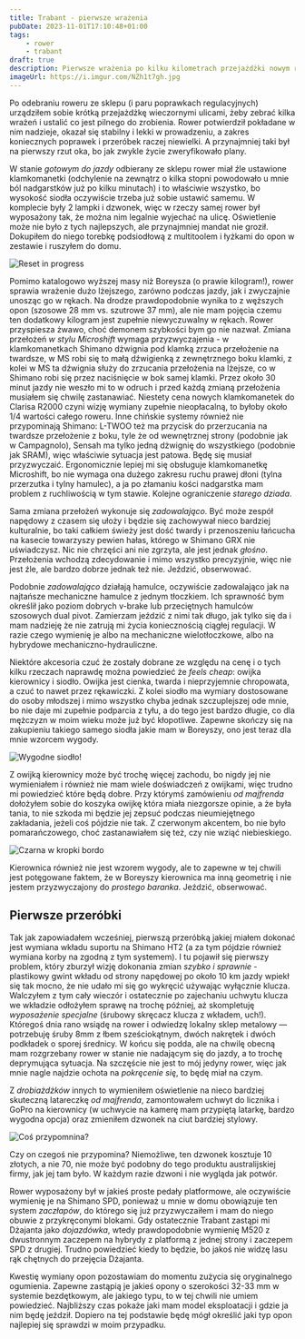 ```yaml
---
title: Trabant - pierwsze wrażenia
pubDate: 2023-11-01T17:10:48+01:00
tags:
    - rower
    - trabant
draft: true
description: Pierwsze wrażenia po kilku kilometrach przejażdżki nowym rowerem. Czy będą z niego ludzie?
imageUrl: https://i.imgur.com/NZh1t7gh.jpg
---
```


Po odebraniu roweru ze sklepu (i paru poprawkach regulacyjnych) urządziłem sobie krótką przejażdżkę wieczornymi ulicami, żeby zebrać kilka wrażeń i ustalić co jest pilnego do zrobienia. Rower potwierdził pokładane w nim nadzieje, okazał się stabilny i lekki w prowadzeniu, a zakres koniecznych poprawek i przeróbek raczej niewielki. A przynajmniej taki był na pierwszy rzut oka, bo jak zwykle życie zweryfikowało plany.

W stanie _gotowym do jazdy_ odbierany ze sklepu rower miał źle ustawione klamkomanetki (odchylenie na zewnątrz o kilka stopni powodowało u mnie ból nadgarstków już po kilku minutach) i to właściwie wszystko, bo wysokość siodła oczywiście trzeba już sobie ustawić samemu. W komplecie były 2 lampki i dzwonek, więc w rzeczy samej rower był wyposażony tak, że można nim legalnie wyjechać na ulicę. Oświetlenie może nie było z tych najlepszych, ale przynajmniej mandat nie groził. Dokupiłem do niego torebkę podsiodłową z multitoolem i łyżkami do opon w zestawie i ruszyłem do domu.

![Reset in progress](https://i.imgur.com/NZh1t7gh.jpg)

Pomimo katalogowo wyższej masy niż Boreysza (o prawie kilogram!), rower sprawia wrażenie dużo lżejszego, zarówno podczas jazdy, jak i zwyczajnie unosząc go w rękach. Na drodze prawdopodobnie wynika to z węższych opon (szosowe 28 mm vs. szutrowe 37 mm), ale nie mam pojęcia czemu ten dodatkowy kilogram jest zupełnie niewyczuwalny w rękach. Rower przyspiesza żwawo, choć demonem szybkości bym go nie nazwał. Zmiana przełożeń _w stylu Microshift_ wymaga przyzwyczajenia - w klamkomanetkach Shimano dżwignia pod klamką zrzuca przełożenie na twardsze, w MS robi się to małą dźwigienką z zewnętrznego boku klamki, z kolei w MS ta dźwignia służy do zrzucania przełożenia na lżejsze, co w Shimano robi się przez naciśnięcie w bok samej klamki. Przez około 30 minut jazdy nie weszło mi to w odruch i przed każdą zmianą przełożenia musiałem się chwilę zastanawiać. Niestety cena nowych klamkomanetek do Clarisa R2000 czyni wizję wymiany zupełnie nieopłacalną, to byłoby około 1/4 wartości całego roweru. Inne chińskie systemy również nie przypominają Shimano: L-TWOO też ma przycisk do przerzucania na twardsze przełożenie z boku, tyle że od wewnętrznej strony (podobnie jak w Campagnolo), Sensah ma tylko jedną dżwignię do wszystkiego (podobnie jak SRAM), więc właściwie sytuacja jest patowa. Będę się musiał przyzwyczaić. Ergonomicznie lepiej mi się obsługuje klamkomanetkę Microshift, bo nie wymaga ona dużego zakresu ruchu prawej dłoni (tylna przerzutka i tylny hamulec), a ja po złamaniu kości nadgarstka mam problem z ruchliwością w tym stawie. Kolejne ograniczenie _starego dziada_.

Sama zmiana przełożeń wykonuje się _zadowalająco_. Być może zespół napędowy z czasem się ułoży i będzie się zachowywał nieco bardziej kulturalnie, bo taki całkiem świeży jest dość twardy i przenoszeniu łańcucha na kasecie towarzyszy pewien hałas, którego w Shimano GRX nie uświadczysz. Nic nie chrzęści ani nie zgrzyta, ale jest jednak _głośno_. Przełożenia wchodzą zdecydowanie i mimo wszystko precyzyjnie, więc nie jest źle, ale bardzo dobrze jednak też nie. Jeździć, obserwować.

Podobnie _zadowalająco_ działają hamulce, oczywiście zadowalająco jak na najtańsze mechaniczne hamulce z jednym tłoczkiem. Ich sprawność bym określił jako poziom dobrych v-brake lub przeciętnych hamulców szosowych dual pivot. Zamierzam jeździć z nimi tak długo, jak tylko się da i mam nadzieję że nie zatrują mi życia koniecznością ciągłej regulacji. W razie czego wymienię je albo na mechaniczne wielotłoczkowe, albo na hybrydowe mechaniczno-hydrauliczne.

Niektóre akcesoria czuć że zostały dobrane ze względu na cenę i o tych kilku rzeczach naprawdę można powiedzieć że _feels cheap_: owijka kierownicy i siodło. Owijka jest cienka, twarda i nieprzyjemnie chropowata, a czuć to nawet przez rękawiczki. Z kolei siodło ma wymiary dostosowane do osoby młodszej i mimo wszystko chyba jednak szczuplejszej ode mnie, bo nie daje mi zupełnie podparcia z tyłu, a do tego jest bardzo długie, co dla mężczyzn w moim wieku może już być kłopotliwe. Zapewne skończy się na zakupieniu takiego samego siodła jakie mam w Boreyszy, ono jest teraz dla mnie wzorcem wygody.

![Wygodne siodło!](https://i.imgur.com/Fcrq7ovh.jpg)

Z owijką kierownicy może być trochę więcej zachodu, bo nigdy jej nie wymieniałem i również nie mam wiele doświadczeń z owijkami, więc trudno mi powiedzieć które będą dobre. Przy którymś zamówieniu _od majfrenda_ dołożyłem sobie do koszyka owijkę która miała niezgorsze opinie, a że była tania, to nie szkoda mi będzie jej zepsuć podczas nieumiejętnego zakładania, jeżeli coś pójdzie nie tak. Z czerwonym akcentem, bo nie było pomarańczowego, choć zastanawiałem się też, czy nie wziąć niebieskiego.

![Czarna w kropki bordo](https://i.imgur.com/atU7YJch.jpg)

Kierownica również nie jest wzorem wygody, ale to zapewne w tej chwili jest potęgowane faktem, że w Boreyszy kierownica ma inną geometrię i nie jestem przyzwyczajony do _prostego baranka_. Jeździć, obserwować.

## Pierwsze przeróbki

Tak jak zapowiadałem wcześniej, pierwszą przeróbką jakiej miałem dokonać jest wymiana wkładu suportu na Shimano HT2 (a za tym pójdzie również wymiana korby na zgodną z tym systemem). I tu pojawił się pierwszy problem, który zburzył wizję dokonania zmian _szybko i sprawnie_ - plastikowy gwint wkładu od strony napędowej po około 10 km jazdy wpiekł się tak mocno, że nie udało mi się go wykręcić używając wyłącznie klucza. Walczyłem z tym cały wieczór i ostatecznie po zajechaniu uchwytu klucza we wkładzie odłożyłem sprawę na trochę później, aż skompletuję _wyposażenie specjalne_ (śrubowy skręcacz klucza z wkładem, uch!). Któregoś dnia rano wsiądę na rower i odwiedzę lokalny sklep metalowy &mdash; potrzebuję śruby 8mm z łbem sześciokątnym, dwóch nakrętek i dwóch podkładek o sporej średnicy. W końcu się podda, ale na chwilę obecną mam rozgrzebany rower w stanie nie nadającym się do jazdy, a to trochę deprymująca sytuacja. Na szczęście nie jest to mój jedyny rower, więc jak mnie nagle najdzie ochota na _pokręcenie się_, to będę miał na czym.

Z _drobiażdżków_ innych to wymieniłem oświetlenie na nieco bardziej skuteczną latareczkę _od majfrenda_, zamontowałem uchwyt do licznika i GoPro na kierownicy (w uchwycie na kamerę mam przypiętą latarkę, bardzo wygodna opcja) oraz zmieniłem dzwonek na ciut bardziej stylowy.

![Coś przypomnina?](https://i.imgur.com/olGbAEih.jpg)

Czy on czegoś nie przypomina? Niemożliwe, ten dzwonek kosztuje 10 złotych, a nie 70, nie może być podobny do tego produktu australijskiej firmy, jak jej tam było. W każdym razie dzwoni i nie wygląda jak potwór.

Rower wyposażony był w jakieś proste pedały platformowe, ale oczywiście wymienię je na Shimano SPD, ponieważ u mnie w domu obowiązuje ten system _zaczłapów_, do którego się już przyzwyczaiłem i mam do niego obuwie z przykręconymi blokami. Gdy ostatecznie Trabant zastąpi mi Dżajanta jako _dojazdówka_, wtedy prawdopodobnie wymienię M520 z dwustronnym zaczepem na hybrydy z platformą z jednej strony i zaczepem SPD z drugiej. Trudno powiedzieć kiedy to będzie, bo jakoś nie widzę lasu rąk chętnych do przejęcia Dżajanta.

Kwestię wymiany opon pozostawiam do momentu zużycia się oryginalnego ogumienia. Zapewne zastąpią je jakieś opony o szerokości 32-33 mm w systemie bezdętkowym, ale jakiego typu, to w tej chwili nie umiem powiedzieć. Najbliższy czas pokaże jaki mam model eksploatacji i gdzie ja nim będę jeździł. Dopiero na tej podstawie będę mógł określić jaki typ opon najlepiej się sprawdzi w moim przypadku.
